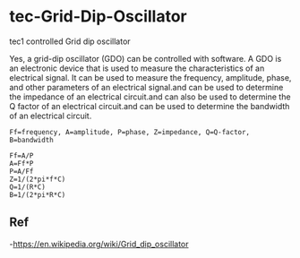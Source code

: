 # tec-Grid-Dip-Oscillator
tec1 controlled Grid dip oscillator

Yes, a grid-dip oscillator (GDO) can be controlled with software. A GDO is an electronic device that is used to measure the characteristics of an electrical signal. It can be used to measure the frequency, amplitude, phase, and other parameters of an electrical signal.and can be used to determine the impedance of an electrical circuit.and can also be used to determine the Q factor of an electrical circuit.and can be used to determine the bandwidth of an electrical circuit.  
```
Ff=frequency, A=amplitude, P=phase, Z=impedance, Q=Q-factor, B=bandwidth 

Ff=A/P 
A=Ff*P 
P=A/Ff 
Z=1/(2*pi*f*C) 
Q=1/(R*C) 
B=1/(2*pi*R*C)
```
 





## Ref
-https://en.wikipedia.org/wiki/Grid_dip_oscillator

